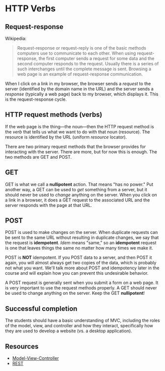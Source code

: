 # HTTP Verbs

## Request-response

Wikipedia:

> Request-response or request-reply is one of the basic methods computers use to communicate to each other. When using request-response, the first computer sends a request for some data and the second computer responds to the request. Usually there is a series of such interchanges until the complete message is sent. Browsing a web page is an example of request-response communication.

When I click on a link in my browser, the browser sends a *request* to the server (identified by the domain name in the URL) and the server sends a *response* (typically a web page) back to my browser, which displays it. This is the request-response cycle.


## HTTP request methods (verbs)

If the web page is the thing&mdash;the noun&mdash;then the HTTP request method is the *verb* that tells us what we want to do with that noun (resource). The resource is identified by the URL (uniform *resource* locator).

There are two primary request methods that the browser provides for interacting with the server. There are more, but for now this is enough. The two methods are GET and POST.

## GET

GET is what we call a **nullipotent** action. That means "has no power." Put another way, a GET can be used to *get* something from a server, but it should never be used to *change* anything on the server. When you click on a link in a browser, it does a GET request to the associated URL and the server responds with the page at that URL.

## POST

POST is used to make changes on the server. When duplicate requests can be sent to the same URL without resulting in duplicate changes, we say that the request is **idempotent**. *Idem* means "same," so an **idempotent** request is one that leaves things the same no matter how many times we make it.

POST is **NOT** idempotent. If you POST data to a server, and then POST it again, you will almost always get two copies of the data, which is probably not what you want. We'll talk more about POST and idempotency later in the course and will explain how you can prevent this undesirable behavior.

A POST request is generally sent when you submit a form on a web page. It is very important to use the request methods properly. A GET should never be used to change anything on the server. Keep the GET **nullipotent**!

## Successful completion

The students should have a basic understanding of MVC, including the roles of the model, view, and controller and how they interact, specifically how they are used to develop a website (vs. a desktop application).

## Resources

* [Model-View-Controller](http://en.wikipedia.org/wiki/Model%E2%80%93view%E2%80%93controller)
* [REST](http://en.wikipedia.org/wiki/Representational_state_transfer)